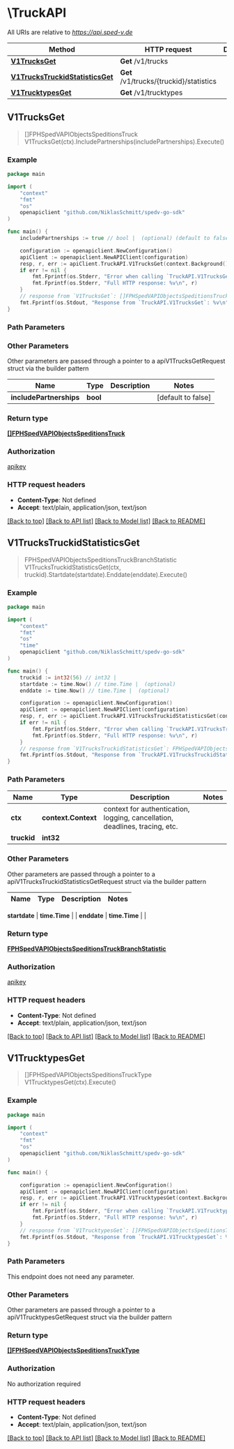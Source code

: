 # \TruckAPI

All URIs are relative to *https://api.sped-v.de*

Method | HTTP request | Description
------------- | ------------- | -------------
[**V1TrucksGet**](TruckAPI.md#V1TrucksGet) | **Get** /v1/trucks | 
[**V1TrucksTruckidStatisticsGet**](TruckAPI.md#V1TrucksTruckidStatisticsGet) | **Get** /v1/trucks/{truckid}/statistics | 
[**V1TrucktypesGet**](TruckAPI.md#V1TrucktypesGet) | **Get** /v1/trucktypes | 



## V1TrucksGet

> []FPHSpedVAPIObjectsSpeditionsTruck V1TrucksGet(ctx).IncludePartnerships(includePartnerships).Execute()



### Example

```go
package main

import (
	"context"
	"fmt"
	"os"
	openapiclient "github.com/NiklasSchmitt/spedv-go-sdk"
)

func main() {
	includePartnerships := true // bool |  (optional) (default to false)

	configuration := openapiclient.NewConfiguration()
	apiClient := openapiclient.NewAPIClient(configuration)
	resp, r, err := apiClient.TruckAPI.V1TrucksGet(context.Background()).IncludePartnerships(includePartnerships).Execute()
	if err != nil {
		fmt.Fprintf(os.Stderr, "Error when calling `TruckAPI.V1TrucksGet``: %v\n", err)
		fmt.Fprintf(os.Stderr, "Full HTTP response: %v\n", r)
	}
	// response from `V1TrucksGet`: []FPHSpedVAPIObjectsSpeditionsTruck
	fmt.Fprintf(os.Stdout, "Response from `TruckAPI.V1TrucksGet`: %v\n", resp)
}
```

### Path Parameters



### Other Parameters

Other parameters are passed through a pointer to a apiV1TrucksGetRequest struct via the builder pattern


Name | Type | Description  | Notes
------------- | ------------- | ------------- | -------------
 **includePartnerships** | **bool** |  | [default to false]

### Return type

[**[]FPHSpedVAPIObjectsSpeditionsTruck**](FPHSpedVAPIObjectsSpeditionsTruck.md)

### Authorization

[apikey](../README.md#apikey)

### HTTP request headers

- **Content-Type**: Not defined
- **Accept**: text/plain, application/json, text/json

[[Back to top]](#) [[Back to API list]](../README.md#documentation-for-api-endpoints)
[[Back to Model list]](../README.md#documentation-for-models)
[[Back to README]](../README.md)


## V1TrucksTruckidStatisticsGet

> FPHSpedVAPIObjectsSpeditionsTruckBranchStatistic V1TrucksTruckidStatisticsGet(ctx, truckid).Startdate(startdate).Enddate(enddate).Execute()



### Example

```go
package main

import (
	"context"
	"fmt"
	"os"
    "time"
	openapiclient "github.com/NiklasSchmitt/spedv-go-sdk"
)

func main() {
	truckid := int32(56) // int32 | 
	startdate := time.Now() // time.Time |  (optional)
	enddate := time.Now() // time.Time |  (optional)

	configuration := openapiclient.NewConfiguration()
	apiClient := openapiclient.NewAPIClient(configuration)
	resp, r, err := apiClient.TruckAPI.V1TrucksTruckidStatisticsGet(context.Background(), truckid).Startdate(startdate).Enddate(enddate).Execute()
	if err != nil {
		fmt.Fprintf(os.Stderr, "Error when calling `TruckAPI.V1TrucksTruckidStatisticsGet``: %v\n", err)
		fmt.Fprintf(os.Stderr, "Full HTTP response: %v\n", r)
	}
	// response from `V1TrucksTruckidStatisticsGet`: FPHSpedVAPIObjectsSpeditionsTruckBranchStatistic
	fmt.Fprintf(os.Stdout, "Response from `TruckAPI.V1TrucksTruckidStatisticsGet`: %v\n", resp)
}
```

### Path Parameters


Name | Type | Description  | Notes
------------- | ------------- | ------------- | -------------
**ctx** | **context.Context** | context for authentication, logging, cancellation, deadlines, tracing, etc.
**truckid** | **int32** |  | 

### Other Parameters

Other parameters are passed through a pointer to a apiV1TrucksTruckidStatisticsGetRequest struct via the builder pattern


Name | Type | Description  | Notes
------------- | ------------- | ------------- | -------------

 **startdate** | **time.Time** |  | 
 **enddate** | **time.Time** |  | 

### Return type

[**FPHSpedVAPIObjectsSpeditionsTruckBranchStatistic**](FPHSpedVAPIObjectsSpeditionsTruckBranchStatistic.md)

### Authorization

[apikey](../README.md#apikey)

### HTTP request headers

- **Content-Type**: Not defined
- **Accept**: text/plain, application/json, text/json

[[Back to top]](#) [[Back to API list]](../README.md#documentation-for-api-endpoints)
[[Back to Model list]](../README.md#documentation-for-models)
[[Back to README]](../README.md)


## V1TrucktypesGet

> []FPHSpedVAPIObjectsSpeditionsTruckType V1TrucktypesGet(ctx).Execute()



### Example

```go
package main

import (
	"context"
	"fmt"
	"os"
	openapiclient "github.com/NiklasSchmitt/spedv-go-sdk"
)

func main() {

	configuration := openapiclient.NewConfiguration()
	apiClient := openapiclient.NewAPIClient(configuration)
	resp, r, err := apiClient.TruckAPI.V1TrucktypesGet(context.Background()).Execute()
	if err != nil {
		fmt.Fprintf(os.Stderr, "Error when calling `TruckAPI.V1TrucktypesGet``: %v\n", err)
		fmt.Fprintf(os.Stderr, "Full HTTP response: %v\n", r)
	}
	// response from `V1TrucktypesGet`: []FPHSpedVAPIObjectsSpeditionsTruckType
	fmt.Fprintf(os.Stdout, "Response from `TruckAPI.V1TrucktypesGet`: %v\n", resp)
}
```

### Path Parameters

This endpoint does not need any parameter.

### Other Parameters

Other parameters are passed through a pointer to a apiV1TrucktypesGetRequest struct via the builder pattern


### Return type

[**[]FPHSpedVAPIObjectsSpeditionsTruckType**](FPHSpedVAPIObjectsSpeditionsTruckType.md)

### Authorization

No authorization required

### HTTP request headers

- **Content-Type**: Not defined
- **Accept**: text/plain, application/json, text/json

[[Back to top]](#) [[Back to API list]](../README.md#documentation-for-api-endpoints)
[[Back to Model list]](../README.md#documentation-for-models)
[[Back to README]](../README.md)

